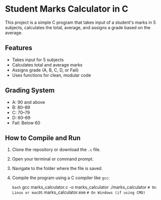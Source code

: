 # Student Marks Calculator in C

This project is a simple C program that takes input of a student's marks in 5 subjects, calculates the total, average, and assigns a grade based on the average.

## Features

- Takes input for 5 subjects
- Calculates total and average marks
- Assigns grade (A, B, C, D, or Fail)
- Uses functions for clean, modular code

## Grading System

- A: 90 and above  
- B: 80–89  
- C: 70–79  
- D: 60–69  
- Fail: Below 60  

## How to Compile and Run

1. Clone the repository or download the `.c` file.
2. Open your terminal or command prompt.
3. Navigate to the folder where the file is saved.
4. Compile the program using a C compiler like `gcc`:

   ```bash```
  gcc marks_calculator.c -o marks_calculator
  ./marks_calculator    `# On Linux or macOS`
  marks_calculator.exe  `# On Windows (if using CMD)`
